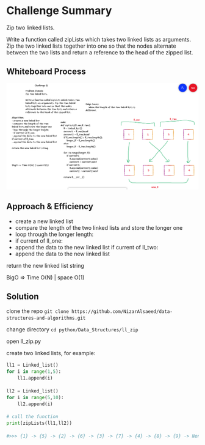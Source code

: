 # Challenge Summary
<!-- Description of the challenge -->
Zip two linked lists.

Write a function called zipLists which takes two linked lists as arguments. Zip the two linked lists together into one so that the nodes alternate between the two lists and return a reference to the head of the zipped list.

## Whiteboard Process
<!-- Embedded whiteboard image -->
![img](../../assets/zipLists.png)
## Approach & Efficiency
<!-- What approach did you take? Why? What is the Big O space/time for this approach? -->
- create a new linked list
- compare the length of the two
linked lists and store the longer one
- loop through the longer length:
- if current of ll_one:
- append the data to the new linked list
if current of ll_two:
- append the data to the new linked list

return the new linked list string

BigO => Time O(N) | space O(1)


## Solution
<!-- Show how to run your code, and examples of it in action -->
clone the repo `git clone https://github.com/NizarAlsaeed/data-structures-and-algorithms.git`

change directory `cd python/Data_Structures/ll_zip`

open ll_zip.py

create two linked lists, for example:
```python
ll1 = Linked_list()
for i in range(1,5):
    ll1.append(i)

ll2 = Linked_list()
for i in range(5,10):
    ll2.append(i)

# call the function
print(zipLists(ll1,ll2))

#>>> {1} -> {5} -> {2} -> {6} -> {3} -> {7} -> {4} -> {8} -> {9} -> None
```
